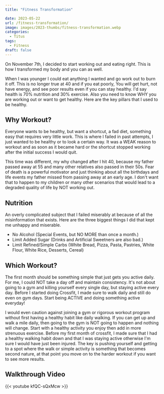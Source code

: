 ```yaml
---
title: "Fitness Transformation"

date: 2023-05-22
url: /fitness-transformation/
image: images/2023-thumbs/fitness-transformation.webp
categories:
  - Titus
tags:
  - Fitness
draft: false
---
```

On November 7th, I decided to start working out and eating right. This is how I transformed my body and you can as well. 
<!--more-->

When I was younger I could eat anything I wanted and go work out to burn it off. This is no longer true at 40 and if you eat poorly, You will get hurt, not have energy, and see poor results even if you can stay healthy. I'd say health is 70% nutrition and 30% exercise. Also you need to know WHY you are working out or want to get healthy. Here are the key pillars that I used to be healthy.

## Why Workout?

Everyone wants to be healthy, but want a shortcut, a fad diet, something easy that requires very little work. This is where I failed in past attempts, I just wanted to be healthy or to look a certain way. It was a WEAK reason to workout and as soon as it became hard or the shortcut stopped working after the initial success I would quit.

This time was different, my why changed after I hit 40, because my father passed away at 55 and many other relatives also passed in their 50s. Fear of death is a powerful motivator and just thinking about all the birthdays and life events my father missed from passing away at an early age. I don't want that to happen to my children or many other scenarios that would lead to a degraded quality of life by NOT working out.

## Nutrition

An overly complicated subject that I failed miserably at because of all the misinformation that exists. Here are the three biggest things I did that kept me unhappy and miserable.

- No Alcohol (Special Events, but NO MORE than once a month.)
- Limit Added Sugar (Drinks and Artificial Sweetners are also bad.)
- Limit Refined/Simple Carbs (White Bread, Pizza, Pasta, Pastries, White Flour, White Rice, Desserts, Cereal)

## Which Workout?

The first month should be something simple that just gets you active daily. For me, I could NOT take a day off and maintain consistency. It's not about going to a gym and killing yourself every single day, but staying active every day. Before I started doing Crossfit, I made sure to walk daily and still do even on gym days. Start being ACTIVE and doing something active everyday! 

I would even caution against joining a gym or rigorous workout program without first having a healthy habit like daily walking. If you can get up and walk a mile daily, then going to the gym is NOT going to happen and nothing will change. Start with a healthy activity you enjoy then add in more strenuous exercise. Before my first month of crossfit, I made sure that I had a healthy walking habit down and that I was staying active otherwise I'm sure I would have just been injured. The key is pushing yourself and getting to a spot where the walk or simple activity is something that becomes second nature, at that point you move on to the harder workout if you want to see more results.

## Walkthrough Video

{{< youtube kfQC-sQxMcw >}}
